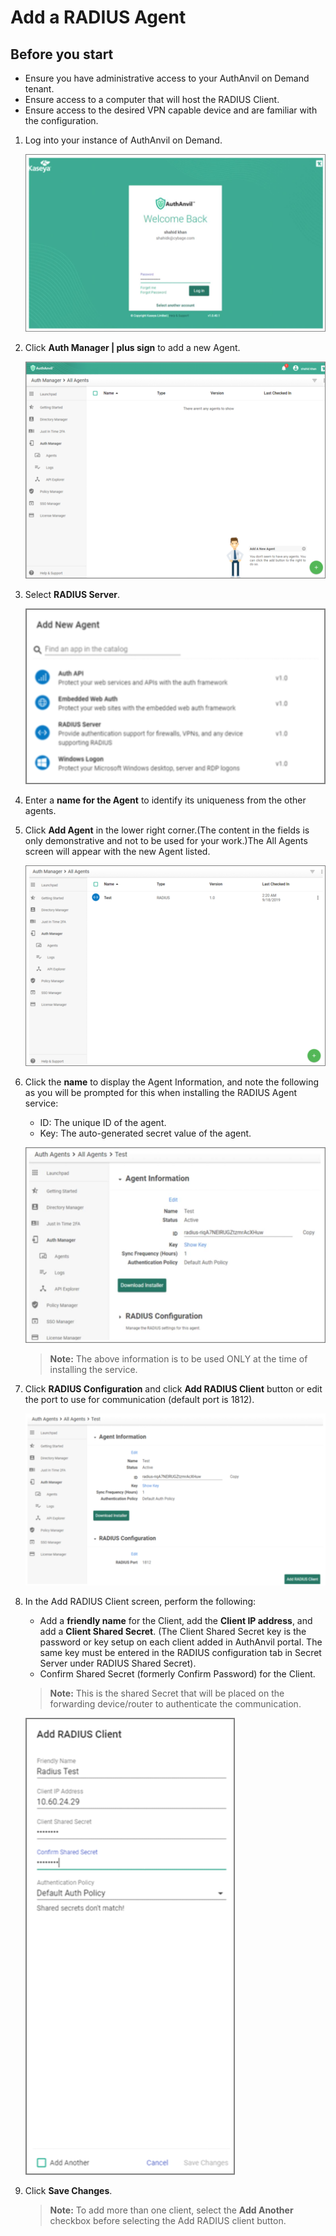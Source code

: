 [title]: # (Add a RADIUS Agent)
[tags]: # (agent)
[priority]: # (101)
# Add a RADIUS Agent

## Before you start

* Ensure you have administrative access to your AuthAnvil on Demand tenant.
* Ensure access to a computer that will host the RADIUS Client.
* Ensure access to the desired VPN capable device and are familiar with the configuration.

1. Log into your instance of AuthAnvil on Demand.

   ![Add Agent](images/1.png)
1. Click __Auth Manager | plus sign__ to add a new Agent.

   ![Add new Agent](images/2.png)
1. Select __RADIUS Server__.

   ![RADIUS Server](images/3.png)
1. Enter a __name for the Agent__ to identify its uniqueness from the other agents.
1. Click __Add Agent__ in the lower right corner.(The content in the fields is only demonstrative and not to be used for your work.)The All Agents screen will appear with the new Agent listed.

   ![Add Agent](images/4.png)
1. Click the __name__ to display the Agent Information, and note the following as you will be prompted for this when installing the RADIUS Agent service:
   * ID: The unique ID of the agent.
   * Key: The auto-generated secret value of the agent.

   ![name](images/5.png)
   
   >**Note:** The above information is to be used ONLY at the time of installing the service.

1. Click __RADIUS Configuration__ and click __Add RADIUS Client__ button or edit the port to use for communication (default port is 1812).

   ![RADIUS Configuration](images/6.png)
1. In the Add RADIUS Client screen, perform the following:
   * Add a __friendly name__ for the Client, add the __Client IP address__, and add a __Client Shared Secret__. (The Client Shared Secret key is the password or key setup on each client added in AuthAnvil portal. The same key must be entered in the RADIUS configuration tab in Secret Server under RADIUS Shared Secret).
   * Confirm Shared Secret (formerly Confirm Password) for the Client.

   >**Note:** This is the shared Secret that will be placed on the forwarding device/router to authenticate the communication.

    ![Add RADIUS Client](images/7.png)
1. Click __Save Changes__.

   >**Note:**  To add more than one client, select the __Add Another__ checkbox before selecting the Add RADIUS client button.
